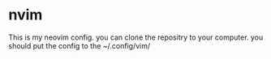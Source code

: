 # nvim
This is my neovim config. you can clone the repositry to your computer. you should put the config to the ~/.config/vim/
